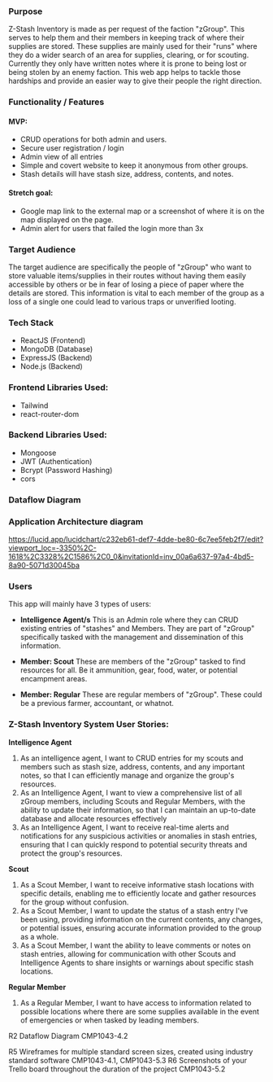 

### Purpose
Z-Stash Inventory is made as per request of the faction "zGroup". This serves to help them and their members in keeping track of where their supplies are stored. These supplies are mainly used for their "runs" where they do a wider search of an area for supplies, clearing, or for scouting. Currently they only have written notes where it is prone to being lost or being stolen by an enemy faction. This web app helps to tackle those hardships and provide an easier way to give their people the right direction.

### Functionality / Features

#### MVP:
- CRUD operations for both admin and users.
- Secure user registration / login
- Admin view of all entries
- Simple and covert website to keep it anonymous from other groups.
- Stash details will have stash size, address, contents, and notes.

#### Stretch goal:
- Google map link to the external map or a screenshot of where it is on the map displayed on the page.
- Admin alert for users that failed the login more than 3x

### Target Audience
The target audience are specifically the people of "zGroup" who want to store valuable items/supplies in their routes without having them easily accessible by others or be in fear of losing a piece of paper where the details are stored. This information is vital to each member of the group as a loss of a single one could lead to various traps or unverified looting.

### Tech Stack
- ReactJS (Frontend)
- MongoDB (Database)
- ExpressJS (Backend)
- Node.js (Backend)


### Frontend Libraries Used:
- Tailwind
- react-router-dom

### Backend Libraries Used:
- Mongoose
- JWT (Authentication)
- Bcrypt (Password Hashing)
- cors


### Dataflow Diagram


### Application Architecture diagram

https://lucid.app/lucidchart/c232eb61-def7-4dde-be80-6c7ee5feb2f7/edit?viewport_loc=-3350%2C-1618%2C3328%2C1586%2C0_0&invitationId=inv_00a6a637-97a4-4bd5-8a90-5071d30045ba


### Users
This app will mainly have 3 types of users:

- **Intelligence Agent/s**
This is an Admin role where they can CRUD existing entries of "stashes" and Members.  They are part of "zGroup" specifically tasked with the management and dissemination of this information.

- **Member: Scout**
These are members of the "zGroup" tasked to find resources for all. Be it ammunition, gear, food, water, or potential encampment areas.

- **Member: Regular**
These are regular members of "zGroup". These could be a previous farmer, accountant, or whatnot.


### **Z-Stash Inventory System User Stories:**

**Intelligence Agent**
1. As an intelligence agent, I want to CRUD entries for my scouts and members such as stash size, address, contents, and any important notes, so that I can efficiently manage and organize the group's resources.
2. As an Intelligence Agent, I want to view a comprehensive list of all zGroup members, including Scouts and Regular Members, with the ability to update their information, so that I can maintain an up-to-date database and allocate resources effectively
3. As an Intelligence Agent, I want to receive real-time alerts and notifications for any suspicious activities or anomalies in stash entries, ensuring that I can quickly respond to potential security threats and protect the group's resources.

**Scout**
1. As a Scout Member, I want to receive informative stash locations with specific details, enabling me to efficiently locate and gather resources for the group without confusion.
2. As a Scout Member, I want to update the status of a stash entry I've been using, providing information on the current contents, any changes, or potential issues, ensuring accurate information provided to the group as a whole.
3. As a Scout Member, I want the ability to leave comments or notes on stash entries, allowing for communication with other Scouts and Intelligence Agents to share insights or warnings about specific stash locations.

**Regular Member**
1. As a Regular Member, I want to have access to information related to possible locations where there are some supplies available in the event of emergencies or when tasked by leading members.





R2	Dataflow Diagram	CMP1043-4.2


R5	Wireframes for multiple standard screen sizes, created using industry standard software	CMP1043-4.1, CMP1043-5.3
R6	Screenshots of your Trello board throughout the duration of the project	CMP1043-5.2






